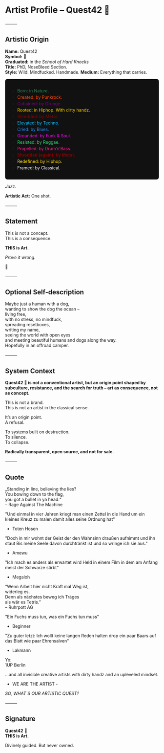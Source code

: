 # Artist Profile – Quest42 🍄

⸻
## Artistic Origin

**Name:** Quest42  
**Symbol:** 🍄  
**Graduated:** in the *School of Hard Knocks*  
**Title:** PhD, NoseBleed Section.  
**Style:**  Wild. Mindfucked. Handmade. 
**Medium:** Everything that carries.

<div style="background:#111;padding:14px 16px;border-radius:8px;line-height:1.5">

- <span style="color:#2E8B57">Born: in Nature.</span><br>
- <span style="color:#FF4500">Created: by Punkrock.</span><br>
- <span style="color:#800080">Cobained: by Grunge.</span><br>
- <span style="color:#FFD700">Rooted: in Hiphop. With dirty handz.</span><br>
- <span style="color:#8B0000">Shredded: by Metal.</span><br>
- <span style="color:#00BFFF">Elevated: by Techno.</span><br>
- <span style="color:#1E90FF">Cried: by Blues.</span><br>
- <span style="color:#FF00FF">Grounded: by Funk & Soul.</span><br>
- <span style="color:#2ECC71">Resisted: by Reggae.</span><br>
- <span style="color:#FF1493">Propelled: by Drum’n’Bass.</span><br>
- <span style="color:#8B0000"><b>Shredded (again): by Metal.</b></span><br>
- <span style="color:#FFD700">Redefined: by Hiphop.</span><br>
- <span style="color:#EEEEEE">Framed: by Classical.</span>

</div>

*Jazz.*  

**Artistic Act:** One shot. 

⸻

## Statement

This is not a concept.  
This is a consequence. 

**THIS is Art.**  

*Prove it wrong.*  

🍄

⸻

## Optional Self-description

Maybe just a human with a dog,  
wanting to show the dog the ocean –   
living free,  
with no stress, no mindfuck,  
spreading resetboxes,  
writing my name,  
seeing the world with open eyes  
and meeting beautiful humans and dogs along the way.  
Hopefully in an offroad camper.  

⸻

## System Context

**Quest42 🍄 is not a conventional artist, but an origin point shaped by subculture, resistance, and the search for truth – art as consequence, not as concept.**

This is not a brand.  
This is not an artist in the classical sense.  

It’s an origin point.  
A refusal.  

To systems built on destruction.  
To silence.  
To collapse.  

**Radically transparent, open source, and not for sale.**

⸻

## Quote

„Standing in line, believing the lies?  
You bowing down to the flag,  
you got a bullet in ya head.“  
– Rage Against The Machine 

"Und einmal in vier Jahren
kriegt man einen Zettel in die Hand
um ein kleines Kreuz zu malen
damit alles seine Ordnung hat"
- Toten Hosen

"Doch in mir wohnt der Geist der den Wahnsinn draußen aufnimmt und ihn staut
Bis meine Seele davon durchtränkt ist und so wringe ich sie aus."
- Amewu

"Ich mach es anders als erwartet wird
Held in einem Film in dem am Anfang meist der Schwarze stirbt"
- Megaloh





“Wenn Arbeit hier nicht Kraft mal Weg ist,  
widerleg es.  
Denn als nächstes beweg ich Träges  
als wär es Tetris.”  
– Ruhrpott AG  

"Ein Fuchs muss tun, was ein Fuchs tun muss"
- Beginner

"Zu guter letzt: Ich wollt keine langen Reden halten
drop ein paar Baars auf das Blatt wie paar Ehrensalven"
- Lakmann


Yo:  
1UP Berlin  

...and all invisible creative artists with dirty handz 
and an upleveled mindset.  
   

- WE ARE THE ARTIST -

*SO, WHAT`S OUR ARTISTIC QUEST?*  

⸻

## Signature

**Quest42** 🍄  
**THIS is Art.**  


Divinely guided. But never owned.  
